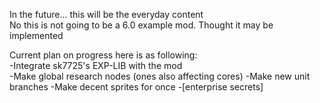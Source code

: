 In the future... this will be the everyday content                                                                                         
No this is not going to be a 6.0 example mod. Thought it may be implemented

Current plan on progress here is as following:                                                                                                                                     
-Integrate sk7725's EXP-LIB with the mod                                                                                                                                           
-Make global research nodes (ones also affecting cores) 
-Make new unit branches
-Make decent sprites for once
-[enterprise secrets]                                                                                                                        
